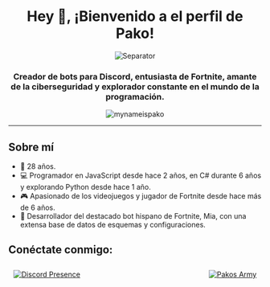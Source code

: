 <h1 align="center" style="border-bottom: none">Hey 👋, ¡Bienvenido a el perfil de Pako!</h1>
<p align="center"> <img src="https://media.discordapp.net/attachments/880106736181207072/1177059832294019132/257076709-25c73d00-10fb-4ec9-800a-2d2c08637fde_copia.png?ex=66173e64&is=6604c964&hm=d38aea01e009324997f1e33af272ca4f9686914a5aa3d462c18f88601c4ede53&=&format=webp&quality=lossless&width=1025&height=11" alt="Separator" /></p>
<h3 align="center">Creador de bots para Discord, entusiasta de Fortnite, amante de la ciberseguridad y explorador constante en el mundo de la programación.</h3>
<p align="center"><img src="https://komarev.com/ghpvc/?username=mynameispako&label=Visitas%20del%20perfil&color=ff0067&style=flat-square" alt="mynameispako" /></p>
<hr/>

## Sobre mí

- 🌱 28 años.
- 💻 Programador en JavaScript desde hace 2 años, en C# durante 6 años y explorando Python desde hace 1 año.
- 🎮 Apasionado de los videojuegos y jugador de Fortnite desde hace más de 6 años.
- 🌸 Desarrollador del destacado bot hispano de Fortnite, Mia, con una extensa base de datos de esquemas y configuraciones.

## Conéctate conmigo:

<div style="display: flex; justify-content: space-between; align-items: flex-start; padding: 10px;">
    <a href="https://discord.com/users/345349877502574595">
        <img src="https://lanyard.cnrad.dev/api/345349877502574595?theme=dark?showDisplayName=true?&idleMessage=Ahora%20mismo%20no%20estoy%20haciendo%20nada...&animated=true" alt="Discord Presence">
    </a>
    <div style="width: 20px;"></div> <!-- Separación entre las dos imágenes -->
    <a href="https://dsc.gg/pakosarmy">
        <img src="https://discord.com/api/guilds/756859004965093426/widget.png?style=banner2" alt="Pakos Army">
    </a>
</div>


